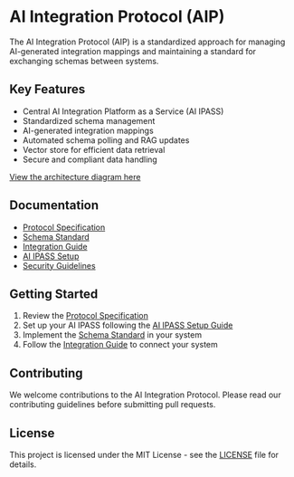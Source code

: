 # AI Integration Protocol (AIP)

The AI Integration Protocol (AIP) is a standardized approach for managing AI-generated integration mappings and maintaining a standard for exchanging schemas between systems.


## Key Features

- Central AI Integration Platform as a Service (AI IPASS)
- Standardized schema management
- AI-generated integration mappings
- Automated schema polling and RAG updates
- Vector store for efficient data retrieval
- Secure and compliant data handling

[View the architecture diagram here](docs/architecture-diagram.md)

## Documentation

- [Protocol Specification](protocol-specification.md)
- [Schema Standard](schema-standard.md)
- [Integration Guide](integration-guide.md)
- [AI IPASS Setup](ai-ipass-setup.md)
- [Security Guidelines](security-guidelines.md)

## Getting Started

1. Review the [Protocol Specification](protocol-specification.md)
2. Set up your AI IPASS following the [AI IPASS Setup Guide](ai-ipass-setup.md)
3. Implement the [Schema Standard](schema-standard.md) in your system
4. Follow the [Integration Guide](integration-guide.md) to connect your system

## Contributing

We welcome contributions to the AI Integration Protocol. Please read our contributing guidelines before submitting pull requests.

## License

This project is licensed under the MIT License - see the [LICENSE](LICENSE) file for details.